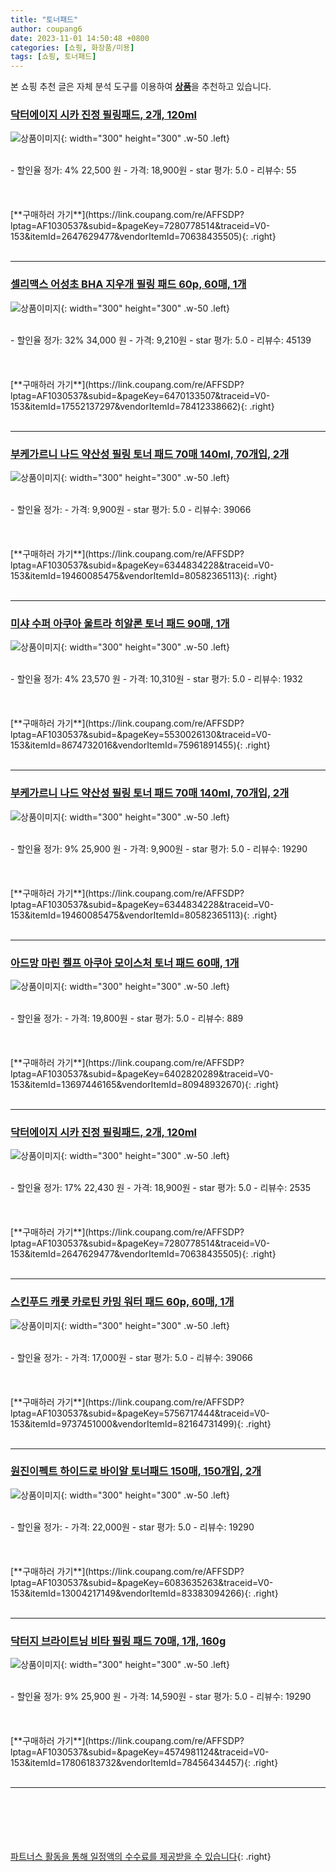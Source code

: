 ```yaml
---
title: "토너패드"
author: coupang6
date: 2023-11-01 14:50:48 +0800
categories: [쇼핑, 화장품/미용]
tags: [쇼핑, 토너패드]
---
```


본 쇼핑 추천 글은 자체 분석 도구를 이용하여 [**상품**](https://link.coupang.com/a/bao1ui)을 추천하고 있습니다.

### [닥터에이지 시카 진정 필링패드, 2개, 120ml](https://link.coupang.com/re/AFFSDP?lptag=AF1030537&subid=&pageKey=7280778514&traceid=V0-153&itemId=2647629477&vendorItemId=70638435505)

![상품이미지](https://thumbnail10.coupangcdn.com/thumbnails/remote/230x230ex/image/retail/images/8647948976661200-68ba8302-2468-4884-8baa-c98a5f54ee5b.jpg){: width="300" height="300" .w-50 .left}


<br>
- 할인율 정가: 4%  22,500   원
- 가격: 18,900원
- star 평가: 5.0
- 리뷰수: 55
<br>
<br>
<br>
<br>
[**구매하러 가기**](https://link.coupang.com/re/AFFSDP?lptag=AF1030537&subid=&pageKey=7280778514&traceid=V0-153&itemId=2647629477&vendorItemId=70638435505){: .right}
<br>
<br>

---

### [셀리맥스 어성초 BHA 지우개 필링 패드 60p, 60매, 1개](https://link.coupang.com/re/AFFSDP?lptag=AF1030537&subid=&pageKey=6470133507&traceid=V0-153&itemId=17552137297&vendorItemId=78412338662)

![상품이미지](https://thumbnail7.coupangcdn.com/thumbnails/remote/230x230ex/image/retail/images/4532182216577074-eb602d88-0cf2-40c2-a89a-7f3bbd640709.jpg){: width="300" height="300" .w-50 .left}


<br>
- 할인율 정가: 32%  34,000   원
- 가격: 9,210원
- star 평가: 5.0
- 리뷰수: 45139
<br>
<br>
<br>
<br>
[**구매하러 가기**](https://link.coupang.com/re/AFFSDP?lptag=AF1030537&subid=&pageKey=6470133507&traceid=V0-153&itemId=17552137297&vendorItemId=78412338662){: .right}
<br>
<br>

---

### [부케가르니 나드 약산성 필링 토너 패드 70매 140ml, 70개입, 2개](https://link.coupang.com/re/AFFSDP?lptag=AF1030537&subid=&pageKey=6344834228&traceid=V0-153&itemId=19460085475&vendorItemId=80582365113)

![상품이미지](https://thumbnail9.coupangcdn.com/thumbnails/remote/230x230ex/image/retail/images/4615819414352584-64c0215c-cfc1-436f-be26-4a51b6ee95ac.jpg){: width="300" height="300" .w-50 .left}


<br>
- 할인율 정가: 
- 가격: 9,900원
- star 평가: 5.0
- 리뷰수: 39066
<br>
<br>
<br>
<br>
[**구매하러 가기**](https://link.coupang.com/re/AFFSDP?lptag=AF1030537&subid=&pageKey=6344834228&traceid=V0-153&itemId=19460085475&vendorItemId=80582365113){: .right}
<br>
<br>

---

### [미샤 수퍼 아쿠아 울트라 히알론 토너 패드 90매, 1개](https://link.coupang.com/re/AFFSDP?lptag=AF1030537&subid=&pageKey=5530026130&traceid=V0-153&itemId=8674732016&vendorItemId=75961891455)

![상품이미지](https://thumbnail8.coupangcdn.com/thumbnails/remote/230x230ex/image/retail/images/2021/05/18/11/6/2a7b5489-a346-4254-a36a-4b9873adbfd2.jpg){: width="300" height="300" .w-50 .left}


<br>
- 할인율 정가: 4%  23,570   원
- 가격: 10,310원
- star 평가: 5.0
- 리뷰수: 1932
<br>
<br>
<br>
<br>
[**구매하러 가기**](https://link.coupang.com/re/AFFSDP?lptag=AF1030537&subid=&pageKey=5530026130&traceid=V0-153&itemId=8674732016&vendorItemId=75961891455){: .right}
<br>
<br>

---

### [부케가르니 나드 약산성 필링 토너 패드 70매 140ml, 70개입, 2개](https://link.coupang.com/re/AFFSDP?lptag=AF1030537&subid=&pageKey=6344834228&traceid=V0-153&itemId=19460085475&vendorItemId=80582365113)

![상품이미지](https://thumbnail9.coupangcdn.com/thumbnails/remote/230x230ex/image/retail/images/4615819414352584-64c0215c-cfc1-436f-be26-4a51b6ee95ac.jpg){: width="300" height="300" .w-50 .left}


<br>
- 할인율 정가: 9%  25,900   원
- 가격: 9,900원
- star 평가: 5.0
- 리뷰수: 19290
<br>
<br>
<br>
<br>
[**구매하러 가기**](https://link.coupang.com/re/AFFSDP?lptag=AF1030537&subid=&pageKey=6344834228&traceid=V0-153&itemId=19460085475&vendorItemId=80582365113){: .right}
<br>
<br>

---

### [아드망 마린 켈프 아쿠아 모이스처 토너 패드 60매, 1개](https://link.coupang.com/re/AFFSDP?lptag=AF1030537&subid=&pageKey=6402820289&traceid=V0-153&itemId=13697446165&vendorItemId=80948932670)

![상품이미지](https://thumbnail8.coupangcdn.com/thumbnails/remote/230x230ex/image/vendor_inventory/06f0/cf25891e771d08e6e22b04f9cbc6109145beffe18a2c0b8bf8e2c49d1ca7.jpg){: width="300" height="300" .w-50 .left}


<br>
- 할인율 정가: 
- 가격: 19,800원
- star 평가: 5.0
- 리뷰수: 889
<br>
<br>
<br>
<br>
[**구매하러 가기**](https://link.coupang.com/re/AFFSDP?lptag=AF1030537&subid=&pageKey=6402820289&traceid=V0-153&itemId=13697446165&vendorItemId=80948932670){: .right}
<br>
<br>

---

### [닥터에이지 시카 진정 필링패드, 2개, 120ml](https://link.coupang.com/re/AFFSDP?lptag=AF1030537&subid=&pageKey=7280778514&traceid=V0-153&itemId=2647629477&vendorItemId=70638435505)

![상품이미지](https://thumbnail10.coupangcdn.com/thumbnails/remote/230x230ex/image/retail/images/8647948976661200-68ba8302-2468-4884-8baa-c98a5f54ee5b.jpg){: width="300" height="300" .w-50 .left}


<br>
- 할인율 정가: 17%  22,430   원
- 가격: 18,900원
- star 평가: 5.0
- 리뷰수: 2535
<br>
<br>
<br>
<br>
[**구매하러 가기**](https://link.coupang.com/re/AFFSDP?lptag=AF1030537&subid=&pageKey=7280778514&traceid=V0-153&itemId=2647629477&vendorItemId=70638435505){: .right}
<br>
<br>

---

### [스킨푸드 캐롯 카로틴 카밍 워터 패드 60p, 60매, 1개](https://link.coupang.com/re/AFFSDP?lptag=AF1030537&subid=&pageKey=5756717444&traceid=V0-153&itemId=9737451000&vendorItemId=82164731499)

![상품이미지](https://thumbnail6.coupangcdn.com/thumbnails/remote/230x230ex/image/vendor_inventory/c0c4/8aa4ad3e9a83ba1f5470348bcef73a978f8ee42b133219c7fd23f69e4176.jpg){: width="300" height="300" .w-50 .left}


<br>
- 할인율 정가: 
- 가격: 17,000원
- star 평가: 5.0
- 리뷰수: 39066
<br>
<br>
<br>
<br>
[**구매하러 가기**](https://link.coupang.com/re/AFFSDP?lptag=AF1030537&subid=&pageKey=5756717444&traceid=V0-153&itemId=9737451000&vendorItemId=82164731499){: .right}
<br>
<br>

---

### [원진이펙트 하이드로 바이알 토너패드 150매, 150개입, 2개](https://link.coupang.com/re/AFFSDP?lptag=AF1030537&subid=&pageKey=6083635263&traceid=V0-153&itemId=13004217149&vendorItemId=83383094266)

![상품이미지](https://thumbnail10.coupangcdn.com/thumbnails/remote/230x230ex/image/vendor_inventory/26f7/5cfc390d68f3f3d53d128a141f1271ccad6a92381ada0cb5cf46a4568043.jpg){: width="300" height="300" .w-50 .left}


<br>
- 할인율 정가: 
- 가격: 22,000원
- star 평가: 5.0
- 리뷰수: 19290
<br>
<br>
<br>
<br>
[**구매하러 가기**](https://link.coupang.com/re/AFFSDP?lptag=AF1030537&subid=&pageKey=6083635263&traceid=V0-153&itemId=13004217149&vendorItemId=83383094266){: .right}
<br>
<br>

---

### [닥터지 브라이트닝 비타 필링 패드 70매, 1개, 160g](https://link.coupang.com/re/AFFSDP?lptag=AF1030537&subid=&pageKey=4574981124&traceid=V0-153&itemId=17806183732&vendorItemId=78456434457)

![상품이미지](https://thumbnail10.coupangcdn.com/thumbnails/remote/230x230ex/image/retail/images/1343319235585012-88094615-d82b-4026-9fed-7220f7fe5723.jpg){: width="300" height="300" .w-50 .left}


<br>
- 할인율 정가: 9%  25,900   원
- 가격: 14,590원
- star 평가: 5.0
- 리뷰수: 19290
<br>
<br>
<br>
<br>
[**구매하러 가기**](https://link.coupang.com/re/AFFSDP?lptag=AF1030537&subid=&pageKey=4574981124&traceid=V0-153&itemId=17806183732&vendorItemId=78456434457){: .right}
<br>
<br>

---
<br><br><br><br><br> [파트너스 활동을 통해 일정액의 수수료를 제공받을 수 있습니다](https://link.coupang.com/a/bao1ui){: .right}